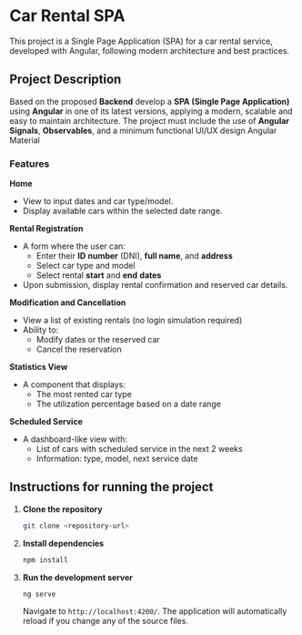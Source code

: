 # Car Rental SPA

This project is a Single Page Application (SPA) for a car rental service, developed with Angular, following modern architecture and best practices.

## Project Description

Based on the proposed **Backend** develop a **SPA (Single Page Application)** using **Angular** in one of its latest versions, applying a modern, scalable and easy to maintain architecture. The project must include the use of **Angular Signals**, **Observables**, and a minimum functional UI/UX design Angular Material

### Features

**Home**

- View to input dates and car type/model.
- Display available cars within the selected date range.

**Rental Registration**

- A form where the user can:
  - Enter their **ID** **number** (DNI), **full name**, and **address**
  - Select car type and model
  - Select rental **start** and **end** **dates**
- Upon submission, display rental confirmation and reserved car details.

**Modification and Cancellation**

- View a list of existing rentals (no login simulation required)
- Ability to:
  - Modify dates or the reserved car
  - Cancel the reservation

**Statistics View**

- A component that displays:
  - The most rented car type
  - The utilization percentage based on a date range

**Scheduled Service**

- A dashboard-like view with:
  - List of cars with scheduled service in the next 2 weeks
  - Information: type, model, next service date

## Instructions for running the project

1. **Clone the repository**

   ```bash
   git clone <repository-url>
   ```

2. **Install dependencies**

   ```bash
   npm install
   ```

3. **Run the development server**

   ```bash
   ng serve
   ```

   Navigate to `http://localhost:4200/`. The application will automatically reload if you change any of the source files.